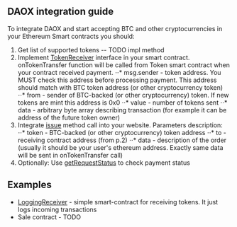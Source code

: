 ## DAOX integration guide

To integrate DAOX and start accepting BTC and other cryptocurrencies in your Ethereum Smart contracts you should:

1. Get list of supported tokens -- TODO impl method
2. Implement [TokenReceiver](contracts/TokenReceiver.sol) interface in your smart contract.
onTokenTransfer function will be called from Token smart contract when your contract received payment.
⋅⋅* msg.sender - token address. You MUST check this address before processing payment. This address should match with BTC token address (or other cryptocurrency token)
⋅⋅* from - sender of BTC-backed (or other cryptocurrency) token. If new tokens are mint this address is 0x0
⋅⋅* value - number of tokens sent
⋅⋅* data - arbitrary byte array describing transaction (for example it can be address of the future token owner)
3. Integrate [issue](https://api.daox.io/docs/#/default/issue) method call into your website. Parameters description:
⋅⋅* token - BTC-backed (or other cryptocurrency) token address
⋅⋅* to - receiving contract address (from p.2)
⋅⋅* data - description of the order (usually it should be your user's ethereum address. Exactly same data will be sent in onTokenTransfer call)
4. Optionally: Use [getRequestStatus](https://api.daox.io/docs/#/default/getRequestStatus) to check payment status

## Examples

- [LoggingReceiver](contracts/LoggingReceiver.sol) - simple smart-contract for receiving tokens. It just logs incoming transactions
- Sale contract - TODO